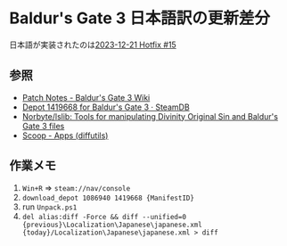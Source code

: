 # Baldur's Gate 3 日本語訳の更新差分
日本語が実装されたのは[2023-12-21 Hotfix #15](https://store.steampowered.com/news/app/1086940/view/3878226811922849512)

## 参照
- [Patch Notes - Baldur's Gate 3 Wiki](https://bg3.wiki/wiki/Patch_Notes)
- [Depot 1419668 for Baldur's Gate 3 · SteamDB](https://steamdb.info/depot/1419668/manifests/)
- [Norbyte/lslib: Tools for manipulating Divinity Original Sin and Baldur's Gate 3 files](https://github.com/Norbyte/lslib)
- [Scoop - Apps (diffutils)](https://scoop.sh/#/apps?q=diffutils)

## 作業メモ
1. `Win+R` => `steam://nav/console`
2. `download_depot 1086940 1419668 {ManifestID}`
3. run `Unpack.ps1`
4. `del alias:diff -Force && diff --unified=0 {previous}\Localization\Japanese\japanese.xml {today}/Localization\Japanese\japanese.xml > diff`
